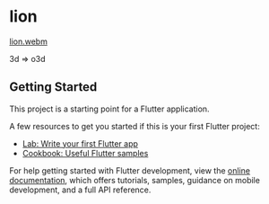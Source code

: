 # lion

[lion.webm](https://github.com/nahlabhm/Lion-flutter/assets/49809803/d6dd9765-43d9-4648-b742-152bfeb1d256)

3d => o3d 
## Getting Started

This project is a starting point for a Flutter application.

A few resources to get you started if this is your first Flutter project:

- [Lab: Write your first Flutter app](https://docs.flutter.dev/get-started/codelab)
- [Cookbook: Useful Flutter samples](https://docs.flutter.dev/cookbook)

For help getting started with Flutter development, view the
[online documentation](https://docs.flutter.dev/), which offers tutorials,
samples, guidance on mobile development, and a full API reference.
